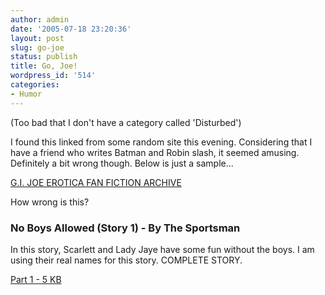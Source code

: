 ```yaml
---
author: admin
date: '2005-07-18 23:20:36'
layout: post
slug: go-joe
status: publish
title: Go, Joe!
wordpress_id: '514'
categories:
- Humor
---
```

<p>(Too bad that I don't have a category called 'Disturbed')

<p>I found this linked from some random site this evening. Considering that I have a friend who writes Batman and Robin slash, it seemed amusing. Definitely a bit wrong though. Below is just a sample...

<p><a href="http://www.superstories.net/sportsman/gijstor/gijarch1.htm">G.I. JOE EROTICA FAN FICTION ARCHIVE</a>

<p>How wrong is this?
<h3>No Boys Allowed (Story 1) - By The Sportsman</h3>In this story, Scarlett and Lady Jaye have some fun without the boys. I am using their real names for this story. COMPLETE STORY.

<p><a href="http://www.superstories.net/sportsman/gijstor/nbas0101.htm">Part 1 - 5 KB</a>
